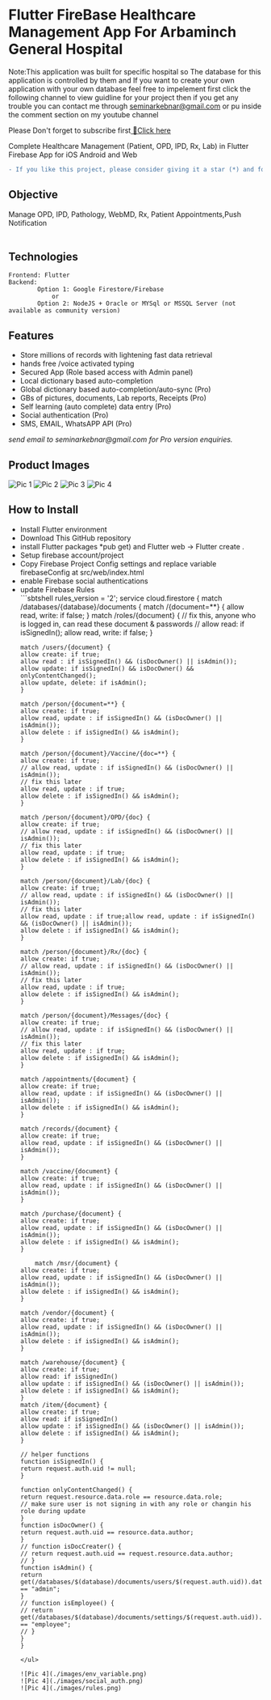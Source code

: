 # Flutter FireBase Healthcare Management App For Arbaminch General Hospital
Note:This application was built for specific hospital so The database for this application is controlled by them and 
If you want to create your own application with your own database feel free to impelement
first click the following channel to view guidline for your project then if you get any trouble you can contact me through seminarkebnar@gmail.com or pu inside the comment section on my youtube channel
<p>Please Don't forget to subscribe first<a href="https://www.youtube.com/@KebnarTube-br8un/playlists">  🔗Click here</a></p> 
Complete Healthcare Management (Patient, OPD, IPD, Rx, Lab)  in Flutter Firebase App for iOS Android and Web

```diff
- If you like this project, please consider giving it a star (*) and follow me at GitHub & YouTube.
```
## Objective 
Manage OPD, IPD, Pathology, WebMD, Rx, Patient Appointments,Push Notification<br/><br/>
## Technologies
```sbtshell
Frontend: Flutter
Backend:
        Option 1: Google Firestore/Firebase
            or
        Option 2: NodeJS + Oracle or MYSql or MSSQL Server (not available as community version)
``` 
## Features
<ul>
<li>Store millions of records with lightening fast data retrieval</li>
<li>hands free /voice activated typing</li>
<li>Secured App (Role based access with Admin panel)</li>
<li>Local dictionary based auto-completion</li>
<li>Global dictionary based auto-completion/auto-sync (Pro)</li>
<li>GBs of pictures, documents, Lab reports, Receipts (Pro)</li>
<li>Self learning (auto complete) data entry (Pro)</li>
<li>Social authentication (Pro)</li>
<li>SMS, EMAIL, WhatsAPP API (Pro)</li>
</ul>
<i>send email to seminarkebnar@gmail.com for Pro version enquiries.</i>

## Product Images
![Pic 1](hms_pic_1.png)
![Pic 2](hms_pic_2.png)
![Pic 3](hms_pic_3.png)
![Pic 4](hms_pic_4.png)
## How to Install
<ul>
    <li>Install Flutter environment</li>
    <li>Download This GitHub repository</li>
    <li>install Flutter packages *pub get) and Flutter web -> Flutter create .</li>
    <li>Setup firebase account/project</li>
    <li>Copy Firebase Project Config settings and replace variable firebaseConfig at src/web/index.html</li>
    <li>enable Firebase social authentications</li>
    <li>update Firebase Rules</li>
```sbtshell
    rules_version = '2';
    service cloud.firestore {
    match /databases/{database}/documents {
    match /{document=**} {
      allow read, write: if false;
    }
    match /roles/{document} {
    // fix this, anyone who is logged in, can read these document & passwords
    //  allow read: if isSignedIn();
  	allow read, write: if false;
    }
    
    match /users/{document} {
    allow create: if true;
    allow read : if isSignedIn() && (isDocOwner() || isAdmin());
    allow update: if isSignedIn() && isDocOwner() && onlyContentChanged();
    allow update, delete: if isAdmin();
    }
    
    match /person/{document=**} {
    allow create: if true;
    allow read, update : if isSignedIn() && (isDocOwner() || isAdmin());
    allow delete : if isSignedIn() && isAdmin();
    }
    
    match /person/{document}/Vaccine/{doc=**} {
    allow create: if true;
    // allow read, update : if isSignedIn() && (isDocOwner() || isAdmin());
    // fix this later
    allow read, update : if true;
    allow delete : if isSignedIn() && isAdmin();
    }
    
    match /person/{document}/OPD/{doc} {
    allow create: if true;
    // allow read, update : if isSignedIn() && (isDocOwner() || isAdmin());
    // fix this later
    allow read, update : if true;
    allow delete : if isSignedIn() && isAdmin();
    }
    
    match /person/{document}/Lab/{doc} {
    allow create: if true;
    // allow read, update : if isSignedIn() && (isDocOwner() || isAdmin());
    // fix this later
    allow read, update : if true;allow read, update : if isSignedIn() && (isDocOwner() || isAdmin());
    allow delete : if isSignedIn() && isAdmin();
    }
    
    match /person/{document}/Rx/{doc} {
    allow create: if true;
    // allow read, update : if isSignedIn() && (isDocOwner() || isAdmin());
    // fix this later
    allow read, update : if true;
    allow delete : if isSignedIn() && isAdmin();
    }
    
    match /person/{document}/Messages/{doc} {
    allow create: if true;
    // allow read, update : if isSignedIn() && (isDocOwner() || isAdmin());
    // fix this later
    allow read, update : if true;
    allow delete : if isSignedIn() && isAdmin();
    }
    
    match /appointments/{document} {
    allow create: if true;
    allow read, update : if isSignedIn() && (isDocOwner() || isAdmin());
    allow delete : if isSignedIn() && isAdmin();
    }
    
    match /records/{document} {
    allow create: if true;
    allow read, update : if isSignedIn() && (isDocOwner() || isAdmin());
    }
    
    match /vaccine/{document} {
    allow create: if true;
    allow read, update : if isSignedIn() && (isDocOwner() || isAdmin());
    }
    
    match /purchase/{document} {
    allow create: if true;
    allow read, update : if isSignedIn() && (isDocOwner() || isAdmin());
    allow delete : if isSignedIn() && isAdmin();
    }
    
		match /msr/{document} {
    allow create: if true;
    allow read, update : if isSignedIn() && (isDocOwner() || isAdmin());
    allow delete : if isSignedIn() && isAdmin();
    }
    
    match /vendor/{document} {
    allow create: if true;
    allow read, update : if isSignedIn() && (isDocOwner() || isAdmin());
    allow delete : if isSignedIn() && isAdmin();
    }
    
    match /warehouse/{document} {
    allow create: if true;
    allow read: if isSignedIn()
    allow update : if isSignedIn() && (isDocOwner() || isAdmin());
    allow delete : if isSignedIn() && isAdmin();
    }
    match /item/{document} {
    allow create: if true;
    allow read: if isSignedIn()
    allow update : if isSignedIn() && (isDocOwner() || isAdmin());
    allow delete : if isSignedIn() && isAdmin();
    }
    
    // helper functions
    function isSignedIn() {
    return request.auth.uid != null;
    }
    
    function onlyContentChanged() {
    return request.resource.data.role == resource.data.role;
    // make sure user is not signing in with any role or changin his role during update
    }
    function isDocOwner() {
    return request.auth.uid == resource.data.author;
    }
    // function isDocCreater() {
    // return request.auth.uid == request.resource.data.author;
    // }
    function isAdmin() {
    return get(/databases/$(database)/documents/users/$(request.auth.uid)).data.role == "admin";
    }
    // function isEmployee() {
    // return get(/databases/$(database)/documents/settings/$(request.auth.uid)).data.role == "employee";
    // }
    }
    }
```
</ul>

![Pic 4](./images/env_variable.png)
![Pic 4](./images/social_auth.png)
![Pic 4](./images/rules.png)
